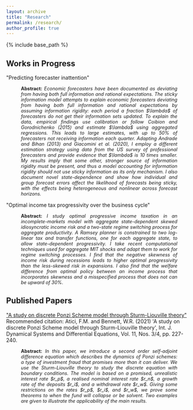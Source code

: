 ```yaml
---
layout: archive
title: "Research"
permalink: /research/
author_profile: true
---
```


{% include base_path %}

Works in Progress
--

"Predicting forecaster inattention"
<p style="margin-left: 40px; margin-right: 40px; text-align: justify;  font-size: 90%;">
<strong>Abstract:</strong> <em>Economic forecasters have been documented as deviating from having both full information and rational expectations. The sticky information model attempts to explain economic forecasters deviating from having both full information and rational expectations by assuming information rigidity: each period a fraction $\lambda$ of forecasters do not get their information sets updated. To explain the data, empirical findings use calibration or follow Coibion and Gorodnichenko (2015) and estimate $\lambda$ using aggregated regressions. This leads to large estimates, with up to 50% of forecasters not receiving information each quarter. Adapting Andrade and Bihan (2013) and Giacomini et al. (2020), I employ a different estimation strategy using data from the US survey of professional forecasters and provide evidence that $\lambda$ is 10 times smaller. My results imply that some other, stronger source of information rigidity must be present, and thus a model accounting for information rigidity should not use sticky information as its only mechanism. I also document novel state-dependence and show how individual and group forecast errors affect the likelihood of forecasts being sticky, with the effects being heterogeneous and nonlinear across forecast horizons.</em>
</p>

"Optimal income tax progressivity over the business cycle"
<p style="margin-left: 40px; margin-right: 40px; text-align: justify;  font-size: 90%;">
<strong>Abstract:</strong> <em>I study optimal progressive income taxation in an incomplete-markets model with aggregate state-dependent skewed idiosyncratic income risk and a two-state regime switching process for aggregate productivity. A Ramsey planner is constrained to two log-linear tax and transfer functions, one for each aggregate state, to allow state-dependent progressivity. I take recent computational techniques used for aggregate MIT shocks and adapt them to work for regime switching processes. I find that the negative skewness of income risk during recessions leads to higher optimal progressivity than the less-skewed risk in expansions. I also find that the welfare difference from optimal policy between an income process that incorporates skewness and a misspecified process that does not can be upward of 30%.</em>
</p>

Published Papers
--

["A study on discrete Ponzi Scheme model through Sturm-Liouville theory"](http://williambennettecon.github.io/files/Atici_Bennett_2021_A_study_on_discrete_Ponzi_Scheme_model_through_Sturm-Liouville_theory.pdf) <br>
Recommended citation: Atici, F.M. and Bennett, W.R. (2021) 'A study on discrete Ponzi Scheme model through Sturm-Liouville theory', Int. J. Dynamical Systems and Differential Equations, Vol. 11, Nos. 3/4, pp. 227-240.
<p style="margin-left: 40px; margin-right: 40px; text-align: justify;  font-size: 90%;">
<strong>Abstract:</strong> <em>In this paper, we introduce a second order self-adjoint difference equation which describes the dynamics of Ponzi schemes: a type of investment fraud that promises more than it can deliver. We use the Sturm-Liouville theory to study the discrete equation with boundary conditions. The model is based on a promised, unrealistic interest rate $r_p$, a realised nominal interest rate $r_n$, a growth rate of the deposits $r_i$, and a withdrawal rate $r_w$. Giving some restrictions on the rates $r_p$, $r_i$, and $r_w$, we prove some theorems to when the fund will collapse or be solvent. Two examples are given to illustrate the applicability of the main results.</em>
</p>
